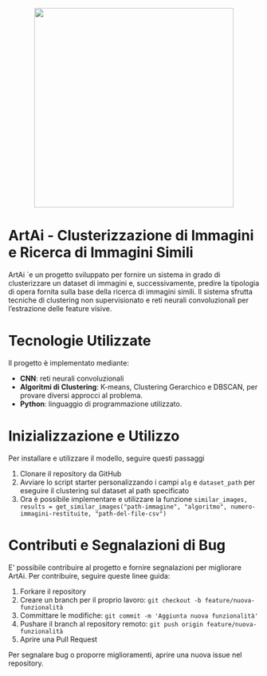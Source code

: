 <p align="center"><img src="" height="400"></p>

# ArtAi - Clusterizzazione di Immagini e Ricerca di Immagini Simili
ArtAi `e un progetto sviluppato per fornire un sistema in grado di clusterizzare un dataset
di immagini e, successivamente, predire la tipologia di opera fornita sulla base della
ricerca di immagini simili. Il sistema sfrutta tecniche di clustering non supervisionato e
reti neurali convoluzionali per l’estrazione delle feature visive.

# Tecnologie Utilizzate
Il progetto è implementato mediante:
- **CNN**: reti neurali convoluzionali
- **Algoritmi di Clustering**: K-means, Clustering Gerarchico e DBSCAN, per provare diversi approcci al problema.
- **Python**: linguaggio di programmazione utilizzato.

# Inizializzazione e Utilizzo
Per installare e utilizzare il modello, seguire questi passaggi
1. Clonare il repository da GitHub
2. Avviare lo script starter personalizzando i campi `alg` e `dataset_path` per eseguire il clustering sul dataset al path specificato
3. Ora è possibile implementare e utilizzare la funzione `similar_images, results = get_similar_images("path-immagine", "algoritmo", numero-immagini-restituite, "path-del-file-csv")`

# Contributi e Segnalazioni di Bug
E' possibile contribuire al progetto e fornire segnalazioni per migliorare ArtAi. Per contribuire, seguire queste linee guida:
1. Forkare il repository
2. Creare un branch per il proprio lavoro: `git checkout -b feature/nuova-funzionalità`
3. Committare le modifiche: `git commit -m 'Aggiunta nuova funzionalità'`
4. Pushare il branch al repository remoto: `git push origin feature/nuova-funzionalità`
5. Aprire una Pull Request

Per segnalare bug o proporre miglioramenti, aprire una nuova issue nel repository.
